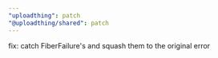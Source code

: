 ```yaml
---
"uploadthing": patch
"@uploadthing/shared": patch
---
```


fix: catch FiberFailure's and squash them to the original error
